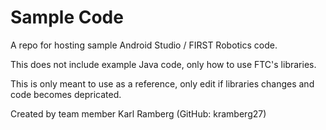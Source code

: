 # Sample Code
A repo for hosting sample Android Studio / FIRST Robotics code.

This does not include example Java code, only how to use FTC's libraries.

This is only meant to use as a reference, only edit if libraries changes and code becomes depricated.

Created by team member Karl Ramberg (GitHub: kramberg27)
